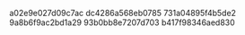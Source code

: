 a02e9e027d09c7ac
dc4286a568eb0785
731a04895f4b5de2
9a8b6f9ac2bd1a29
93b0bb8e7207d703
b417f98346aed830
